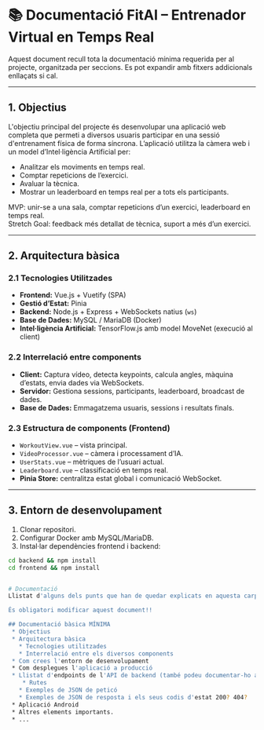 # 📚 Documentació FitAI – Entrenador Virtual en Temps Real

Aquest document recull tota la documentació mínima requerida per al projecte, organitzada per seccions. Es pot expandir amb fitxers addicionals enllaçats si cal.

---

## 1. Objectius
L'objectiu principal del projecte és desenvolupar una aplicació web completa que permeti a diversos usuaris participar en una sessió d'entrenament física de forma síncrona. L’aplicació utilitza la càmera web i un model d’Intel·ligència Artificial per:

- Analitzar els moviments en temps real.  
- Comptar repeticions de l’exercici.  
- Avaluar la tècnica.  
- Mostrar un leaderboard en temps real per a tots els participants.  

MVP: unir-se a una sala, comptar repeticions d’un exercici, leaderboard en temps real.  
Stretch Goal: feedback més detallat de tècnica, suport a més d’un exercici.

---

## 2. Arquitectura bàsica

### 2.1 Tecnologies Utilitzades
- **Frontend:** Vue.js + Vuetify (SPA)  
- **Gestió d’Estat:** Pinia  
- **Backend:** Node.js + Express + WebSockets natius (`ws`)  
- **Base de Dades:** MySQL / MariaDB (Docker)  
- **Intel·ligència Artificial:** TensorFlow.js amb model MoveNet (execució al client)  

### 2.2 Interrelació entre components
- **Client:** Captura vídeo, detecta keypoints, calcula angles, màquina d’estats, envia dades via WebSockets.  
- **Servidor:** Gestiona sessions, participants, leaderboard, broadcast de dades.  
- **Base de Dades:** Emmagatzema usuaris, sessions i resultats finals.  

### 2.3 Estructura de components (Frontend)
- `WorkoutView.vue` – vista principal.  
- `VideoProcessor.vue` – càmera i processament d’IA.  
- `UserStats.vue` – mètriques de l’usuari actual.  
- `Leaderboard.vue` – classificació en temps real.  
- **Pinia Store:** centralitza estat global i comunicació WebSocket.

---

## 3. Entorn de desenvolupament
1. Clonar repositori.  
2. Configurar Docker amb MySQL/MariaDB.  
3. Instal·lar dependències frontend i backend:
```bash
cd backend && npm install
cd frontend && npm install


# Documentació
Llistat d'alguns dels punts que han de quedar explicats en aquesta carpeta. Poden ser tots en aquest fitxer o en diversos fitxers enllaçats.

És obligatori modificar aquest document!!

## Documentació bàsica MÍNIMA
 * Objectius
 * Arquitectura bàsica
   * Tecnologies utilitzades
   * Interrelació entre els diversos components
 * Com crees l'entorn de desenvolupament
 * Com desplegues l'aplicació a producció
 * Llistat d'endpoints de l'API de backend (també podeu documentar-ho amb swagger)
    * Rutes
   * Exemples de JSON de peticó
   * Exemples de JSON de resposta i els seus codis d'estat 200? 404?
 * Aplicació Android
 * Altres elements importants.
 * ...

